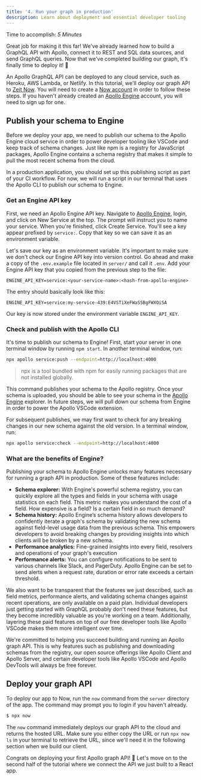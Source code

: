 ```yaml
---
title: '4. Run your graph in production'
description: Learn about deployment and essential developer tooling
---
```


Time to accomplish: _5 Minutes_

Great job for making it this far! We've already learned how to build a GraphQL API with Apollo, connect it to REST and SQL data sources, and send GraphQL queries. Now that we've completed building our graph, it's finally time to deploy it! 🎉

An Apollo GraphQL API can be deployed to any cloud service, such as Heroku, AWS Lambda, or Netlify. In this tutorial, we'll deploy our graph API to [Zeit Now](https://zeit.co/now). You will need to create a [Now account](https://zeit.co/now) in order to follow these steps. If you haven't already created an [Apollo Engine](https://engine.apollographql.com/) account, you will need to sign up for one.

<h2 id="engine">Publish your schema to Engine</h2>

Before we deploy your app, we need to publish our schema to the Apollo Engine cloud service in order to power developer tooling like VSCode and keep track of schema changes. Just like npm is a registry for JavaScript packages, Apollo Engine contains a schema registry that makes it simple to pull the most recent schema from the cloud.

In a production application, you should set up this publishing script as part of your CI workflow. For now, we will run a script in our terminal that uses the Apollo CLI to publish our schema to Engine.

<h3 id="api-key">Get an Engine API key</h3>

First, we need an Apollo Engine API key. Navigate to [Apollo Engine](https://engine.apollographql.com/), login, and click on New Service at the top. The prompt will instruct you to name your service. When you're finished, click Create Service. You'll see a key appear prefixed by `service:`. Copy that key so we can save it as an environment variable.

Let's save our key as an environment variable. It's important to make sure we don't check our Engine API key into version control. Go ahead and make a copy of the `.env.example` file located in `server/` and call it `.env`. Add your Engine API key that you copied from the previous step to the file:

```
ENGINE_API_KEY=service:<your-service-name>:<hash-from-apollo-engine>
```

The entry should basically look like this:

```
ENGINE_API_KEY=service:my-service-439:E4VSTiXeFWaSSBgFWXOiSA
```

Our key is now stored under the environment variable `ENGINE_API_KEY`.

<h3 id="publish">Check and publish with the Apollo CLI</h3>

It's time to publish our schema to Engine! First, start your server in one terminal window by running `npm start`. In another terminal window, run:

```bash
npx apollo service:push --endpoint=http://localhost:4000
```

> npx is a tool bundled with npm for easily running packages that are not installed globally.

This command publishes your schema to the Apollo registry. Once your schema is uploaded, you should be able to see your schema in the [Apollo Engine](https://engine.apollographql.com/) explorer. In future steps, we will pull down our schema from Engine in order to power the Apollo VSCode extension.

For subsequent publishes, we may first want to check for any breaking changes in our new schema against the old version. In a terminal window, run:

```bash
npx apollo service:check --endpoint=http://localhost:4000
```

<h3 id="benefits">What are the benefits of Engine?</h3>

Publishing your schema to Apollo Engine unlocks many features necessary for running a graph API in production. Some of these features include:

- **Schema explorer:** With Engine's powerful schema registry, you can quickly explore all the types and fields in your schema with usage statistics on each field. This metric makes you understand the cost of a field. How expensive is a field? Is a certain field in so much demand?
- **Schema history:** Apollo Engine’s schema history allows developers to confidently iterate a graph's schema by validating the new schema against field-level usage data from the previous schema. This empowers developers to avoid breaking changes by providing insights into which clients will be broken by a new schema.
- **Performance analytics:** Fine-grained insights into every field, resolvers and operations of your graph's execution
- **Performance alerts:** You can configure notifications to be sent to various channels like Slack, and PagerDuty. Apollo Engine can be set to send alerts when a request rate, duration or error rate exceeds a certain threshold.

We also want to be transparent that the features we just described, such as field metrics, performance alerts, and validating schema changes against recent operations, are only available on a paid plan. Individual developers just getting started with GraphQL probably don't need these features, but they become incredibly valuable as you're working on a team. Additionally, layering these paid features on top of our free developer tools like Apollo VSCode makes them more intelligent over time.

We're committed to helping you succeed building and running an Apollo graph API. This is why features such as publishing and downloading schemas from the registry, our open source offerings like Apollo Client and Apollo Server, and certain developer tools like Apollo VSCode and Apollo DevTools will always be free forever.

<h2 id="deploy">Deploy your graph API</h2>

To deploy our app to Now, run the `now` command from the `server` directory of the app. The command may prompt you to login if you haven't already.

```bash
$ npx now
```

The `now` command immediately deploys our graph API to the cloud and returns the hosted URL. Make sure you either copy the URL or run `npx now ls` in your terminal to retrieve the URL, since we'll need it in the following section when we build our client.

Congrats on deploying your first Apollo graph API! 🚀 Let's move on to the second half of the tutorial where we connect the API we just built to a React app.
